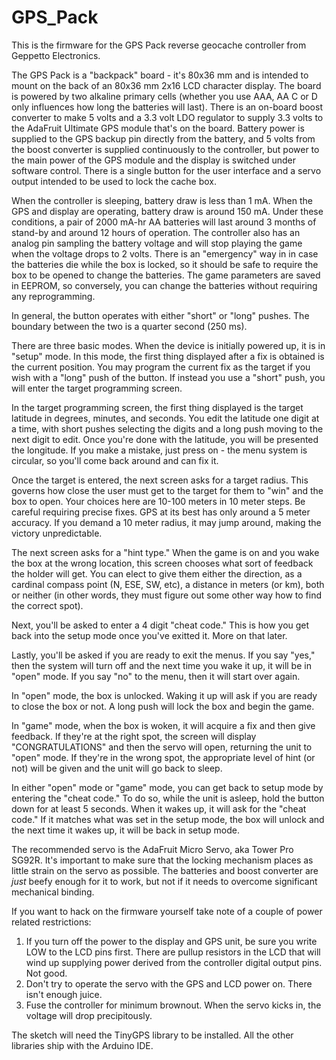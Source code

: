 GPS_Pack
========

This is the firmware for the GPS Pack reverse geocache controller from Geppetto Electronics.

The GPS Pack is a "backpack" board - it's 80x36 mm and is intended to mount on the back of an 80x36 mm 2x16 LCD character display. The board is powered by two alkaline primary cells (whether you use AAA, AA C or D only influences how long the batteries will last). There is an on-board boost converter to make 5 volts and a 3.3 volt LDO regulator to supply 3.3 volts to the AdaFruit Ultimate GPS module that's on the board. Battery power is supplied to the GPS backup pin directly from the battery, and 5 volts from the boost converter is supplied continuously to the controller, but power to the main power of the GPS module and the display is switched under software control. There is a single button for the user interface and a servo output intended to be used to lock the cache box.

When the controller is sleeping, battery draw is less than 1 mA. When the GPS and display are operating, battery draw is around 150 mA. Under these conditions, a pair of 2000 mA-hr AA batteries will last around 3 months of stand-by and around 12 hours of operation. The controller also has an analog pin sampling the battery voltage and will stop playing the game when the voltage drops to 2 volts. There is an "emergency" way in in case the batteries die while the box is locked, so it should be safe to require the box to be opened to change the batteries. The game parameters are saved in EEPROM, so conversely, you can change the batteries without requiring any reprogramming.

In general, the button operates with either "short" or "long" pushes. The boundary between the two is a quarter second (250 ms).

There are three basic modes. When the device is initially powered up, it is in "setup" mode. In this mode, the first thing displayed after a fix is obtained is the current position. You may program the current fix as the target if you wish with a "long" push of the button. If instead you use a "short" push, you will enter the target programming screen.

In the target programming screen, the first thing displayed is the target latitude in degrees, minutes, and seconds. You edit the latitude one digit at a time, with short pushes selecting the digits and a long push moving to the next digit to edit. Once you're done with the latitude, you will be presented the longitude. If you make a mistake, just press on - the menu system is circular, so you'll come back around and can fix it.

Once the target is entered, the next screen asks for a target radius. This governs how close the user must get to the target for them to "win" and the box to open. Your choices here are 10-100 meters in 10 meter steps. Be careful requiring precise fixes. GPS at its best has only around a 5 meter accuracy. If you demand a 10 meter radius, it may jump around, making the victory unpredictable.

The next screen asks for a "hint type." When the game is on and you wake the box at the wrong location, this screen chooses what sort of feedback the holder will get. You can elect to give them either the direction, as a cardinal compass point (N, ESE, SW, etc), a distance in meters (or km), both or neither (in other words, they must figure out some other way how to find the correct spot).

Next, you'll be asked to enter a 4 digit "cheat code." This is how you get back into the setup mode once you've exitted it. More on that later.

Lastly, you'll be asked if you are ready to exit the menus. If you say "yes," then the system will turn off and the next time you wake it up, it will be in "open" mode. If you say "no" to the menu, then it will start over again.

In "open" mode, the box is unlocked. Waking it up will ask if you are ready to close the box or not. A long push will lock the box and begin the game.

In "game" mode, when the box is woken, it will acquire a fix and then give feedback. If they're at the right spot, the screen will display "CONGRATULATIONS" and then the servo will open, returning the unit to "open" mode. If they're in the wrong spot, the appropriate level of hint (or not) will be given and the unit will go back to sleep.

In either "open" mode or "game" mode, you can get back to setup mode by entering the "cheat code." To do so, while the unit is asleep, hold the button down for at least 5 seconds. When it wakes up, it will ask for the "cheat code." If it matches what was set in the setup mode, the box will unlock and the next time it wakes up, it will be back in setup mode.

The recommended servo is the AdaFruit Micro Servo, aka Tower Pro SG92R. It's important to make sure that the locking mechanism places as little strain on the servo as possible. The batteries and boost converter are *just* beefy enough for it to work, but not if it needs to overcome significant mechanical binding.

If you want to hack on the firmware yourself take note of a couple of power related restrictions:

1. If you turn off the power to the display and GPS unit, be sure you write LOW to the LCD pins first. There are pullup resistors in the LCD that will wind up supplying power derived from the controller digital output pins. Not good.
2. Don't try to operate the servo with the GPS and LCD power on. There isn't enough juice.
3. Fuse the controller for minimum brownout. When the servo kicks in, the voltage will drop precipitously.

The sketch will need the TinyGPS library to be installed. All the other libraries ship with the Arduino IDE.

